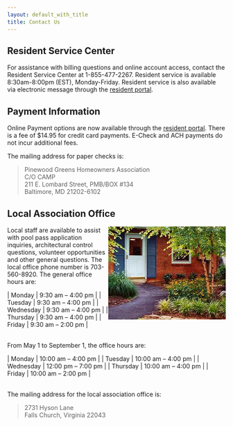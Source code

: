 ```yaml
---
layout: default_with_title
title: Contact Us
---
```


## Resident Service Center

For assistance with billing questions and online account access, contact the Resident Service Center at 1-855-477-2267.  Resident service is available 8:30am-8:00pm (EST), Monday-Friday.  Resident service is also available via electronic message through the [resident portal](http://www.ciranet.com/ResidentPortal). 

## Payment Information

Online Payment options are now available through the [resident portal](http://www.ciranet.com/ResidentPortal).  There is a fee of $14.95 for credit card payments.  E-Check and ACH payments do not incur additional fees.

The mailing address for paper checks is:

>Pinewood Greens Homeowners Association  
>C/O CAMP  
>211 E. Lombard Street, PMB/BOX #134  
>Baltimore, MD 21202-6102


## Local Association Office

<img alt="" longdesc="Office door" src="images/office_door.jpg" style="width: 271px; height: 215px; float: right;" />

Local staff are available to assist with pool pass application inquiries, architectural control questions, volunteer opportunities and other general questions.  The local office phone number is 703-560-8920.  The general office hours are:

| Monday | 9:30 am – 4:00 pm |
| Tuesday | 9:30 am – 4:00 pm |
| Wednesday | 9:30 am – 4:00 pm |
| Thursday | 9:30 am – 4:00 pm |
| Friday | 9:30 am – 2:00 pm |

<br>From May 1 to September 1, the office hours are:

| Monday | 10:00 am – 4:00 pm |
| Tuesday | 10:00 am – 4:00 pm |
| Wednesday | 12:00 pm – 7:00 pm |
| Thursday | 10:00 am – 4:00 pm |
| Friday | 10:00 am – 2:00 pm |

<br>The mailing address for the local association office is:

>2731 Hyson Lane  
>Falls Church, Virginia 22043  



